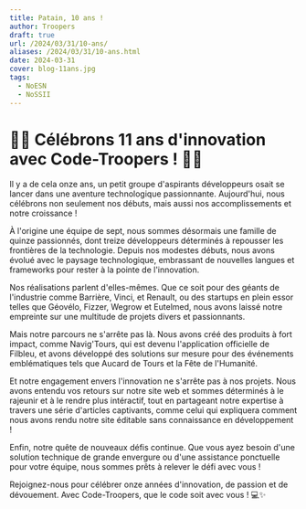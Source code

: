 ```yaml
---
title: Patain, 10 ans !
author: Troopers
draft: true
url: /2024/03/31/10-ans/
aliases: /2024/03/31/10-ans.html
date: 2024-03-31
cover: blog-11ans.jpg
tags:
  - NoESN
  - NoSSII
---
```

# 🎉🎂 Célébrons 11 ans d'innovation avec Code-Troopers ! 🎂🎉

Il y a de cela onze ans, un petit groupe d'aspirants développeurs osait se lancer dans une aventure technologique passionnante. Aujourd'hui, nous célébrons non seulement nos débuts, mais aussi nos accomplissements et notre croissance !

À l'origine une équipe de sept, nous sommes désormais une famille de quinze passionnés, dont treize développeurs déterminés à repousser les frontières de la technologie. Depuis nos modestes débuts, nous avons évolué avec le paysage technologique, embrassant de nouvelles langues et frameworks pour rester à la pointe de l'innovation.

Nos réalisations parlent d'elles-mêmes. Que ce soit pour des géants de l'industrie comme Barrière, Vinci, et Renault, ou des startups en plein essor telles que Géovélo, Fizzer, Wegrow et Eutelmed, nous avons laissé notre empreinte sur une multitude de projets divers et passionnants.

Mais notre parcours ne s'arrête pas là. Nous avons créé des produits à fort impact, comme Navig'Tours, qui est devenu l'application officielle de Filbleu, et avons développé des solutions sur mesure pour des événements emblématiques tels que Aucard de Tours et la Fête de l'Humanité.

Et notre engagement envers l'innovation ne s'arrête pas à nos projets. Nous avons entendu vos retours sur notre site web et sommes déterminés à le rajeunir et à le rendre plus intéractif, tout en partageant notre expertise à travers une série d'articles captivants, comme celui qui expliquera comment nous avons rendu notre site éditable sans connaissance en développement !

Enfin, notre quête de nouveaux défis continue. Que vous ayez besoin d'une solution technique de grande envergure ou d'une assistance ponctuelle pour votre équipe, nous sommes prêts à relever le défi avec vous !

Rejoignez-nous pour célébrer onze années d'innovation, de passion et de dévouement. Avec Code-Troopers, que le code soit avec vous ! 💻✨
